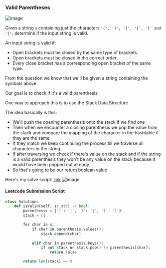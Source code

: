 <h3> Valid Parentheses </h3>

![image](https://github.com/h4ckyou/h4ckyou.github.io/assets/127159644/a5671ea7-2308-4d1e-9a9a-67da775d43ce)

Given a string `s` containing just the characters `'(', ')', '{', '}', '[' and ']'`, determine if the input string is valid.

An input string is valid if:
- Open brackets must be closed by the same type of brackets.
- Open brackets must be closed in the correct order.
- Every close bracket has a corresponding open bracket of the same type.

From the question we know that we'll be given a string containing the symbols above

Our goal is to check if it's a valid parenthesis

One way to approach this is to use the Stack Data Structure

The idea basically is this:
- We'll push the opening parenthesis onto the stack if we find one
- Then when we encounter a closing parenthesis we pop the value from the stack and compare the mapping of the character in the hashtable if they are the same
- If they match we keep continuing the process till we traverse all characters in the string
- If after traversing we check if there's value on the stack and if the string is a valid parenthesis they won't be any value on the stack because it would have been popped out already
- So that's going to be our return boolean value

Here's my solve script: [link]()
![image](https://github.com/h4ckyou/h4ckyou.github.io/assets/127159644/642a26d9-26ae-454a-a394-d90494e54ff7)


#### Leetcode Submission Script

```python
class Solution:
    def isValid(self, s: str) -> bool:
        parenthesis = {')': '(', '}': '{', ']': '['}
        stack = []

        for char in s:
            if char in parenthesis.values():
                stack.append(char)
            
            elif char in parenthesis.keys():
                if not stack or stack.pop() != parenthesis[char]:
                    return False

        return len(stack) == 0
```
